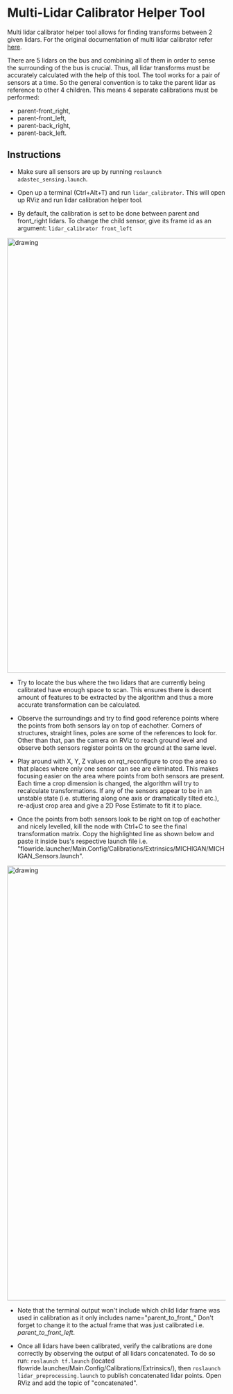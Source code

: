 # Multi-Lidar Calibrator Helper Tool
Multi lidar calibrator helper tool allows for finding transforms between 2 given lidars. For the original documentation of multi lidar calibrator refer [here](README_calibrator.md).

There are 5 lidars on the bus and combining all of them in order to sense the surrounding of the bus is crucial. Thus, all lidar transforms must be accurately calculated with the help of this tool. The tool works for a pair of sensors at a time. So the general convention is to take the parent lidar as reference to other 4 children. This means 4 separate calibrations must be performed: 
* parent-front_right, 
* parent-front_left, 
* parent-back_right, 
* parent-back_left.


## Instructions

* Make sure all sensors are up by running `roslaunch adastec_sensing.launch`.
* Open up a terminal (Ctrl+Alt+T) and run ```lidar_calibrator```. This will open up RViz and run lidar calibration helper tool.

* By default, the calibration is set to be done between parent and front_right lidars. To change the child sensor, give its frame id as an argument: ```lidar_calibrator front_left```

<img src="images/multi_lidar_calibrator.png" alt="drawing" width="1000"/>


* Try to locate the bus where the two lidars that are currently being calibrated have enough space to scan. This ensures there is decent amount of features to be extracted by the algorithm and thus a more accurate transformation can be calculated.

* Observe the surroundings and try to find good reference points where the points from both sensors lay on top of eachother. Corners of structures, straight lines, poles are some of the references to look for. Other than that, pan the camera on RViz to reach ground level and observe both sensors register points on the ground at the same level.

* Play around with X, Y, Z values on rqt_reconfigure to crop the area so that places where only one sensor can see are eliminated. This makes focusing easier on the area where points from both sensors are present. Each time a crop dimension is changed, the algorithm will try to recalculate transformations. If any of the sensors appear to be in an unstable state (i.e. stuttering along one axis or dramatically tilted etc.), re-adjust crop area and give a 2D Pose Estimate to fit it to place.

* Once the points from both sensors look to be right on top of eachother and nicely levelled, kill the node with Ctrl+C to see the final transformation matrix. Copy the highlighted line as shown below and paste it inside bus's respective launch file i.e. "flowride.launcher/Main.Config/Calibrations/Extrinsics/MICHIGAN/MICHIGAN_Sensors.launch".

<img src="images/multi_lidar_output.png" alt="drawing" width="1000"/>


* Note that the terminal output won't include which child lidar frame was used in calibration as it only includes name="parent_to_front_" Don't forget to change it to the actual frame that was just calibrated i.e. *parent_to_front_left*.

* Once all lidars have been calibrated, verify the calibrations are done correctly by observing the output of all lidars concatenated. To do so run: `roslaunch tf.launch` (located flowride.launcher/Main.Config/Calibrations/Extrinsics/), then `roslaunch lidar_preprocessing.launch` to publish concatenated lidar points. Open RViz and add the topic of "concatenated".